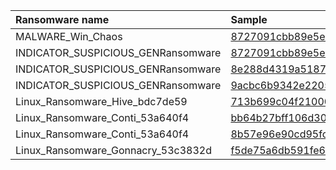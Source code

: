 | Ransomware name                    | Sample                                                                              |
|:-----------------------------------|:------------------------------------------------------------------------------------|
| MALWARE_Win_Chaos                  | [8727091cbb89e5e31eeb2503ffaa242601c8840eee0973fd62fedf1b4b58ab44.exe](bazaar-2023-07/8727091cbb89e5e31eeb2503ffaa242601c8840eee0973fd62fedf1b4b58ab44.exe) |
| INDICATOR_SUSPICIOUS_GENRansomware | [8727091cbb89e5e31eeb2503ffaa242601c8840eee0973fd62fedf1b4b58ab44.exe](bazaar-2023-07/8727091cbb89e5e31eeb2503ffaa242601c8840eee0973fd62fedf1b4b58ab44.exe) |
| INDICATOR_SUSPICIOUS_GENRansomware | [8e288d4319a518755a6e58e0506b9ec1a6b4559edfa3285b0ab3b56cf37b5e55.exe](bazaar-2023-07/8e288d4319a518755a6e58e0506b9ec1a6b4559edfa3285b0ab3b56cf37b5e55.exe) |
| INDICATOR_SUSPICIOUS_GENRansomware | [9acbc6b9342e22059c02db89c629d56b2ada8b56abe94f2a901ed1252beac2cd.exe](bazaar-2023-07/9acbc6b9342e22059c02db89c629d56b2ada8b56abe94f2a901ed1252beac2cd.exe) |
| Linux_Ransomware_Hive_bdc7de59     | [713b699c04f21000fca981e698e1046d4595f423bd5741d712fd7e0bc358c771.elf](bazaar-2023-07/713b699c04f21000fca981e698e1046d4595f423bd5741d712fd7e0bc358c771.elf) |
| Linux_Ransomware_Conti_53a640f4    | [bb64b27bff106d30a7b74b3589cc081c345a2b485a831d7e8c8837af3f238e1e.elf](bazaar-2023-07/bb64b27bff106d30a7b74b3589cc081c345a2b485a831d7e8c8837af3f238e1e.elf) |
| Linux_Ransomware_Conti_53a640f4    | [8b57e96e90cd95fc2ba421204b482005fe41c28f506730b6148bcef8316a3201.elf](bazaar-2023-07/8b57e96e90cd95fc2ba421204b482005fe41c28f506730b6148bcef8316a3201.elf) |
| Linux_Ransomware_Gonnacry_53c3832d | [f5de75a6db591fe6bb6b656aa1dcfc8f7fe0686869c34192bfa4ec092554a4ac.elf](bazaar-2023-07/f5de75a6db591fe6bb6b656aa1dcfc8f7fe0686869c34192bfa4ec092554a4ac.elf) |